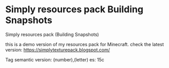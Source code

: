 # Simply resources pack Building Snapshots
Simply resources pack (Building Snapshots)


this is a demo version of my resources pack for Minecraft. check the latest version: https://simplytexturepack.blogspot.com/


Tag
semantic version: (number),(letter) es: 15c
